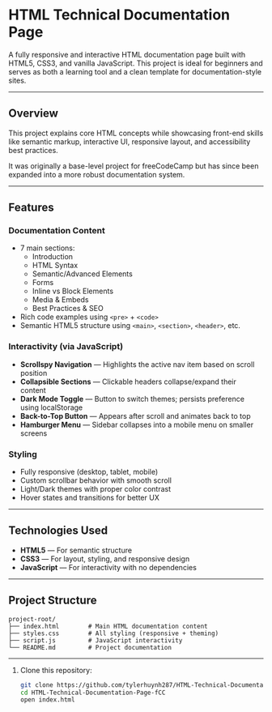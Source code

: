 # HTML Technical Documentation Page

A fully responsive and interactive HTML documentation page built with HTML5, CSS3, and vanilla JavaScript. This project is ideal for beginners and serves as both a learning tool and a clean template for documentation-style sites.

---

## Overview

This project explains core HTML concepts while showcasing front-end skills like semantic markup, interactive UI, responsive layout, and accessibility best practices.

It was originally a base-level project for freeCodeCamp but has since been expanded into a more robust documentation system.

---

## Features

### Documentation Content

- 7 main sections:
  - Introduction
  - HTML Syntax
  - Semantic/Advanced Elements
  - Forms
  - Inline vs Block Elements
  - Media & Embeds
  - Best Practices & SEO
- Rich code examples using `<pre>` + `<code>`
- Semantic HTML5 structure using `<main>`, `<section>`, `<header>`, etc.

### Interactivity (via JavaScript)

-  **Scrollspy Navigation** — Highlights the active nav item based on scroll position
-  **Collapsible Sections** — Clickable headers collapse/expand their content
-  **Dark Mode Toggle** — Button to switch themes; persists preference using localStorage
-  **Back-to-Top Button** — Appears after scroll and animates back to top
-  **Hamburger Menu** — Sidebar collapses into a mobile menu on smaller screens

### Styling

- Fully responsive (desktop, tablet, mobile)
- Custom scrollbar behavior with smooth scroll
- Light/Dark themes with proper color contrast
- Hover states and transitions for better UX

---

## Technologies Used

- **HTML5** — For semantic structure
- **CSS3** — For layout, styling, and responsive design
- **JavaScript** — For interactivity with no dependencies

---

## Project Structure

```plaintext
project-root/
├── index.html        # Main HTML documentation content
├── styles.css        # All styling (responsive + theming)
├── script.js         # JavaScript interactivity
└── README.md         # Project documentation
```

---

1. Clone this repository:
   ```bash
   git clone https://github.com/tylerhuynh287/HTML-Technical-Documentation-Page-fCC.git
   cd HTML-Technical-Documentation-Page-fCC
   open index.html


